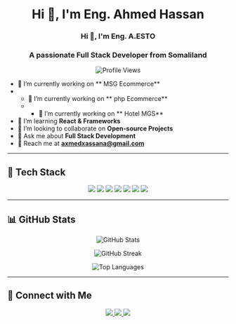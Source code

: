 <h1 align="center">Hi 👋, I'm   Eng. Ahmed Hassan</h1>
<h3 align="center">Hi 👋, I'm   Eng. A.ESTO  </h3>
<h3 align="center">A passionate Full Stack Developer from Somaliland</h3>

<p align="center">
  <img src="https://komarev.com/ghpvc/?username=AamiinHassanAhmed&label=Profile%20Views&color=0e75b6&style=flat" alt="Profile Views" />
</p>

- 🔬 I’m currently working on ** MSG Ecommerce**
- - 🔬 I’m currently working on ** php Ecommerce**
  - - 🔬 I’m currently working on ** Hotel MGS**  
- 🌱 I’m learning **React & Frameworks**  
- 👯 I’m looking to collaborate on **Open-source Projects**  
- 💬 Ask me about **Full Stack Development**  
- 💎 Reach me at **[axmedxassana@gmail.com](mailto:axmedxassana@gmail.com)**  

---

## 🌟 **Tech Stack**
<p align="center">
  <img src="https://img.shields.io/badge/JavaScript-F7DF1E?style=for-the-badge&logo=javascript&logoColor=black" />
  <img src="https://img.shields.io/badge/TypeScript-007ACC?style=for-the-badge&logo=typescript&logoColor=white" />
  <img src="https://img.shields.io/badge/React-61DAFB?style=for-the-badge&logo=react&logoColor=black" />
  <img src="https://img.shields.io/badge/Node.js-339933?style=for-the-badge&logo=node.js&logoColor=white" />
  <img src="https://img.shields.io/badge/Express.js-000000?style=for-the-badge&logo=express&logoColor=white" />
  <img src="https://img.shields.io/badge/MongoDB-47A248?style=for-the-badge&logo=mongodb&logoColor=white" />
  <img src="https://img.shields.io/badge/Git-F05032?style=for-the-badge&logo=git&logoColor=white" />
</p>

---

## 📊 **GitHub Stats**
<p align="center">
  <img src="https://github-readme-stats.vercel.app/api?username=AamiinHassanAhmed&show_icons=true&theme=tokyonight" alt="GitHub Stats" />
</p>
<div style="text-align: center;">
 
  <img src="https://github-readme-streak-stats.herokuapp.com/?user=AamiinHassanAhmed&theme=tokyonight" alt="GitHub Streak" />
</div>

<p align="center">
  <img src="https://github-readme-stats.vercel.app/api/top-langs/?username=AamiinHassanAhmed&layout=compact&theme=tokyonight" alt="Top Languages" />
</p>

---

## 🔗 **Connect with Me**
<p align="center">
  <a href="https://linkedin.com/in/#" target="_blank">
    <img src="https://img.shields.io/badge/LinkedIn-0077B5?style=for-the-badge&logo=linkedin&logoColor=white" />
  
  </a>
  <a href="https://twitter.com/#" target="_blank">
    <img src="https://img.shields.io/badge/Twitter-1DA1F2?style=for-the-badge&logo=twitter&logoColor=white" />
  </a>
  <a href="mailto:axmedxassana@gmail.com">
    <img src="https://img.shields.io/badge/Gmail-D14836?style=for-the-badge&logo=gmail&logoColor=white" />
  </a>
</p>
